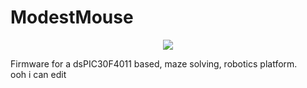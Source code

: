 # ModestMouse

<p align="center">
  <img src="https://github.com/camerongrimes/ModestMouse/blob/master/docs/logo/logo.jpg">
</p>

Firmware for a dsPIC30F4011 based, maze solving, robotics platform.
<br>
<banner>ooh i can edit</banner>
</br>
